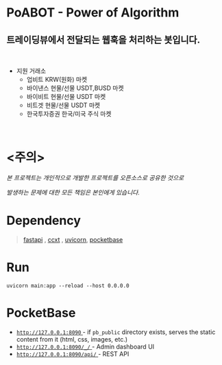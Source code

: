 # PoABOT - Power of Algorithm

## 트레이딩뷰에서 전달되는 웹훅을 처리하는 봇입니다.

&nbsp;

- 지원 거래소
  - 업비트 KRW(원화) 마켓
  - 바이낸스 현물/선물 USDT,BUSD 마켓
  - 바이비트 현물/선물 USDT 마켓
  - 비트겟 현물/선물 USDT 마켓
  - 한국투자증권 한국/미국 주식 마켓

&nbsp;

# <주의>

_본 프로젝트는 개인적으로 개발한 프로젝트를 오픈소스로 공유한 것으로_

_발생하는 문제에 대한 모든 책임은 본인에게 있습니다._

# Dependency

> [fastapi](https://github.com/tiangolo/fastapi) , [ccxt](https://github.com/ccxt/ccxt) , [uvicorn](https://github.com/encode/uvicorn), [pocketbase](https://pocketbase.io/)

# Run

```
uvicorn main:app --reload --host 0.0.0.0
```

# PocketBase

<div class="alert m-t-10 m-b-xs">
  <div class="content">
    <ul>
      <li class="m-b-5">
        <a href="http://127.0.0.1:8090" target="_blank">
          <code>http://127.0.0.1:8090</code>
        </a>
        - if <code>pb_public</code> directory exists, serves the static content from it (html, css, images, etc.)
      </li>
      <li class="m-b-5">
        <a href="http://127.0.0.1:8090/_/" target="_blank">
          <code>http://127.0.0.1:8090/_/</code>
        </a>
        - Admin dashboard UI
      </li> 
      <li>
        <a href="http://127.0.0.1:8090/api/" target="_blank">
          <code>http://127.0.0.1:8090/api/</code>
        </a>
      - REST API
      </li>
    </ul>
  </div>
</div>